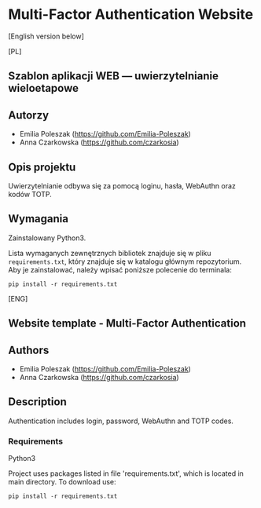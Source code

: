 # Multi-Factor Authentication Website

[English version below]

[PL]

## Szablon aplikacji WEB — uwierzytelnianie wieloetapowe

## Autorzy

- Emilia Poleszak (https://github.com/Emilia-Poleszak)
- Anna Czarkowska (https://github.com/czarkosia)

## Opis projektu

Uwierzytelnianie odbywa się za pomocą loginu, hasła, WebAuthn oraz kodów TOTP.

## Wymagania

Zainstalowany Python3.

Lista wymaganych zewnętrznych bibliotek znajduje się w pliku `requirements.txt`,
który znajduje się w katalogu głównym repozytorium. Aby je zainstalować, należy
wpisać poniższe polecenie do terminala:

```
pip install -r requirements.txt
``` 


[ENG]

## Website template - Multi-Factor Authentication

## Authors

- Emilia Poleszak (https://github.com/Emilia-Poleszak)
- Anna Czarkowska (https://github.com/czarkosia)

## Description

Authentication includes login, password, WebAuthn and TOTP codes.

### Requirements

Python3

Project uses packages listed in file 'requirements.txt', which is located in main directory.
To download use:

```
pip install -r requirements.txt
``` 
